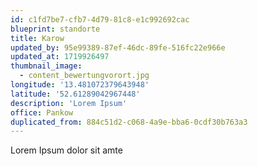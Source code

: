```yaml
---
id: c1fd7be7-cfb7-4d79-81c8-e1c992692cac
blueprint: standorte
title: Karow
updated_by: 95e99389-87ef-46dc-89fe-516fc22e966e
updated_at: 1719926497
thumbnail_image:
  - content_bewertungvorort.jpg
longitude: '13.481072379643948'
latitude: '52.61289042967448'
description: 'Lorem Ipsum'
office: Pankow
duplicated_from: 884c51d2-c068-4a9e-bba6-0cdf30b763a3
---
```

Lorem Ipsum dolor sit amte